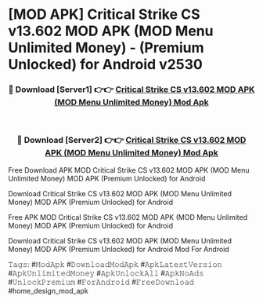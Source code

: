 # [MOD APK] Critical Strike CS v13.602 MOD APK (MOD Menu Unlimited Money)  - (Premium Unlocked) for Android v2530



<div align="center">
<h3>🔴 Download [Server1] 👉👉 <a href="https://momento.my/?title=Critical_Strike_CS_v13.602_MOD_APK_(MOD_Menu_Unlimited_Money)_">Critical Strike CS v13.602 MOD APK (MOD Menu Unlimited Money)  Mod Apk</a></h3><br>

<h3>🔴 Download [Server2] 👉👉 <a href="https://momento.my/?title=Critical_Strike_CS_v13.602_MOD_APK_(MOD_Menu_Unlimited_Money)_">Critical Strike CS v13.602 MOD APK (MOD Menu Unlimited Money)  Mod Apk</a></h3>
</div>



Free Download APK MOD Critical Strike CS v13.602 MOD APK (MOD Menu Unlimited Money)  MOD APK (Premium Unlocked) for Android

Download Critical Strike CS v13.602 MOD APK (MOD Menu Unlimited Money)  MOD APK (Premium Unlocked) for Android

Free APK MOD Critical Strike CS v13.602 MOD APK (MOD Menu Unlimited Money)  MOD APK (Premium Unlocked) for Android

Download Critical Strike CS v13.602 MOD APK (MOD Menu Unlimited Money)  MOD APK (Premium Unlocked) for Android Mod For Android

𝚃𝚊𝚐𝚜: #𝙼𝚘𝚍𝙰𝚙𝚔 #𝙳𝚘𝚠𝚗𝚕𝚘𝚊𝚍𝙼𝚘𝚍𝙰𝚙𝚔 #𝙰𝚙𝚔𝙻𝚊𝚝𝚎𝚜𝚝𝚅𝚎𝚛𝚜𝚒𝚘𝚗 #𝙰𝚙𝚔𝚄𝚗𝚕𝚒𝚖𝚒𝚝𝚎𝚍𝙼𝚘𝚗𝚎𝚢 #𝙰𝚙𝚔𝚄𝚗𝚕𝚘𝚌𝚔𝙰𝚕𝚕 #𝙰𝚙𝚔𝙽𝚘𝙰𝚍𝚜 #𝚄𝚗𝚕𝚘𝚌𝚔𝙿𝚛𝚎𝚖𝚒𝚞𝚖 #𝙵𝚘𝚛𝙰𝚗𝚍𝚛𝚘𝚒𝚍 #𝙵𝚛𝚎𝚎𝙳𝚘𝚠𝚗𝚕𝚘𝚊𝚍 #home_design_mod_apk
